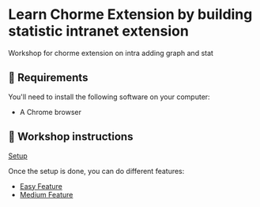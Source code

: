 # Learn Chorme Extension by building statistic intranet extension
Workshop for chorme extension on intra adding graph and stat

## 📝 Requirements

You'll need to install the following software on your computer:

- A Chrome browser

## 🚀 Workshop instructions

[Setup](1_setup/README.md)

Once the setup is done, you can do different features:

- [Easy Feature](2_easy_features/README.md)
- [Medium Feature](3_medium_features/README.md)

